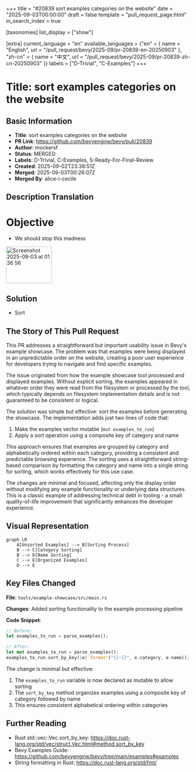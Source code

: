 +++
title = "#20839 sort examples categories on the website"
date = "2025-09-03T00:00:00"
draft = false
template = "pull_request_page.html"
in_search_index = true

[taxonomies]
list_display = ["show"]

[extra]
current_language = "en"
available_languages = {"en" = { name = "English", url = "/pull_request/bevy/2025-09/pr-20839-en-20250903" }, "zh-cn" = { name = "中文", url = "/pull_request/bevy/2025-09/pr-20839-zh-cn-20250903" }}
labels = ["D-Trivial", "C-Examples"]
+++

# Title: sort examples categories on the website

## Basic Information
- **Title**: sort examples categories on the website
- **PR Link**: https://github.com/bevyengine/bevy/pull/20839
- **Author**: mockersf
- **Status**: MERGED
- **Labels**: D-Trivial, C-Examples, S-Ready-For-Final-Review
- **Created**: 2025-09-02T23:38:51Z
- **Merged**: 2025-09-03T00:26:07Z
- **Merged By**: alice-i-cecile

## Description Translation
# Objective

- We should stop this madness
<img width="125" height="100" alt="Screenshot 2025-09-03 at 01 36 56" src="https://github.com/user-attachments/assets/85bc38a8-b062-4692-9f22-a1021cc41ad2" />

## Solution

- Sort

## The Story of This Pull Request

This PR addresses a straightforward but important usability issue in Bevy's example showcase. The problem was that examples were being displayed in an unpredictable order on the website, creating a poor user experience for developers trying to navigate and find specific examples.

The issue originated from how the example showcase tool processed and displayed examples. Without explicit sorting, the examples appeared in whatever order they were read from the filesystem or processed by the tool, which typically depends on filesystem implementation details and is not guaranteed to be consistent or logical.

The solution was simple but effective: sort the examples before generating the showcase. The implementation adds just two lines of code that:
1. Make the examples vector mutable (`mut examples_to_run`)
2. Apply a sort operation using a composite key of category and name

This approach ensures that examples are grouped by category and alphabetically ordered within each category, providing a consistent and predictable browsing experience. The sorting uses a straightforward string-based comparison by formatting the category and name into a single string for sorting, which works effectively for this use case.

The changes are minimal and focused, affecting only the display order without modifying any example functionality or underlying data structures. This is a classic example of addressing technical debt in tooling - a small quality-of-life improvement that significantly enhances the developer experience.

## Visual Representation

```mermaid
graph LR
    A[Unsorted Examples] --> B[Sorting Process]
    B --> C[Category Sorting]
    B --> D[Name Sorting]
    C --> E[Organized Examples]
    D --> E
```

## Key Files Changed

**File**: `tools/example-showcase/src/main.rs`

**Changes**: Added sorting functionality to the example processing pipeline

**Code Snippet**:
```rust
// Before:
let examples_to_run = parse_examples();

// After:
let mut examples_to_run = parse_examples();
examples_to_run.sort_by_key(|e| format!("{}-{}", e.category, e.name));
```

The change is minimal but effective:
1. The `examples_to_run` variable is now declared as mutable to allow sorting
2. The `sort_by_key` method organizes examples using a composite key of category followed by name
3. This ensures consistent alphabetical ordering within categories

## Further Reading

- Rust std::vec::Vec.sort_by_key: https://doc.rust-lang.org/std/vec/struct.Vec.html#method.sort_by_key
- Bevy Examples Guide: https://github.com/bevyengine/bevy/tree/main/examples#examples
- String formatting in Rust: https://doc.rust-lang.org/std/fmt/
